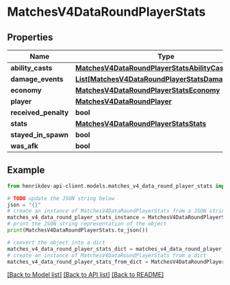 # MatchesV4DataRoundPlayerStats


## Properties

Name | Type | Description | Notes
------------ | ------------- | ------------- | -------------
**ability_casts** | [**MatchesV4DataRoundPlayerStatsAbilityCasts**](MatchesV4DataRoundPlayerStatsAbilityCasts.md) |  | 
**damage_events** | [**List[MatchesV4DataRoundPlayerStatsDamageEvents]**](MatchesV4DataRoundPlayerStatsDamageEvents.md) |  | 
**economy** | [**MatchesV4DataRoundPlayerStatsEconomy**](MatchesV4DataRoundPlayerStatsEconomy.md) |  | 
**player** | [**MatchesV4DataRoundPlayer**](MatchesV4DataRoundPlayer.md) |  | 
**received_penalty** | **bool** |  | 
**stats** | [**MatchesV4DataRoundPlayerStatsStats**](MatchesV4DataRoundPlayerStatsStats.md) |  | 
**stayed_in_spawn** | **bool** |  | 
**was_afk** | **bool** |  | 

## Example

```python
from henrikdev-api-client.models.matches_v4_data_round_player_stats import MatchesV4DataRoundPlayerStats

# TODO update the JSON string below
json = "{}"
# create an instance of MatchesV4DataRoundPlayerStats from a JSON string
matches_v4_data_round_player_stats_instance = MatchesV4DataRoundPlayerStats.from_json(json)
# print the JSON string representation of the object
print(MatchesV4DataRoundPlayerStats.to_json())

# convert the object into a dict
matches_v4_data_round_player_stats_dict = matches_v4_data_round_player_stats_instance.to_dict()
# create an instance of MatchesV4DataRoundPlayerStats from a dict
matches_v4_data_round_player_stats_from_dict = MatchesV4DataRoundPlayerStats.from_dict(matches_v4_data_round_player_stats_dict)
```
[[Back to Model list]](../README.md#documentation-for-models) [[Back to API list]](../README.md#documentation-for-api-endpoints) [[Back to README]](../README.md)


